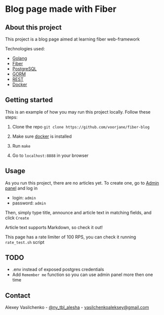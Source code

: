 # Blog page made with Fiber

## About this project

This project is a blog page aimed at learning fiber web-framework

Technologies used:

* [Golang](https://go.dev/)
* [Fiber](https://github.com/gofiber)
* [PostgreSQL](https://www.postgresql.org/)
* [GORM](https://gorm.io)
* [REST](https://ru.wikipedia.org/wiki/REST)
* [Docker](https://www.docker.com/)

## Getting started

This is an example of how you may run this project locally. Follow these steps:

1. Clone the repo
`git clone https://github.com/voorjane/fiber-blog`

2. Make sure [docker](https://www.docker.com/) is installed

3. Run
`make`

4. Go to `localhost:8888` in your browser

## Usage

As you run this project, there are no articles yet. To create one, go to [Admin panel](localhost:8888/sign_in) and log in
- login: `admin`
- password: `admin`

Then, simply type title, announce and article text in matching fields, and click `Create`

Article text supports Markdown, so check it out!

This page has a rate limiter of 100 RPS, you can check it running `rate_test.sh` script

## TODO

- .env instead of exposed postgres credentials
- Add `Remember me` function so you can use admin panel more then one time

## Contact

Alexey Vasilchenko - [@ny\_tbl\_alesha](t.me/ny_tbl_alesha) - [vasilchenkoaleksey@gmail.com](mailto:vasilchenkoaleksey@gmail.com)

